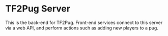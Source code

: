 TF2Pug Server
=============
This is the back-end for TF2Pug. Front-end services connect to this server
via a web API, and perform actions such as adding new players to a pug.
